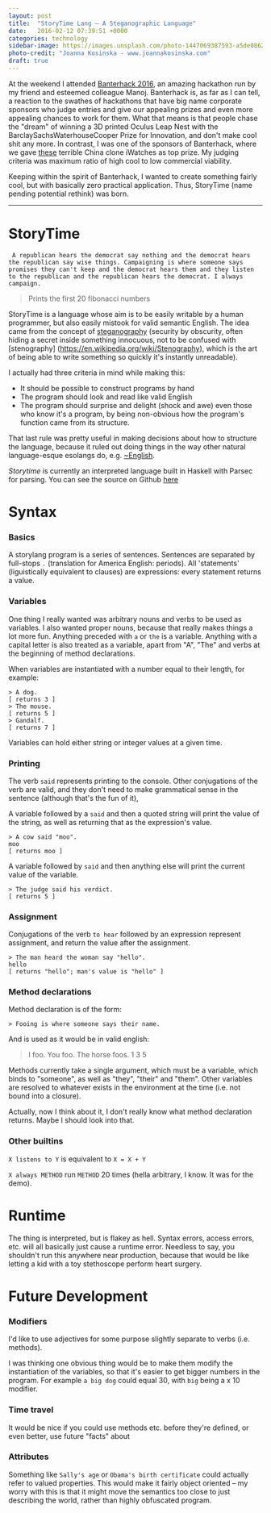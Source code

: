 ```yaml
---
layout: post
title:  "StoryTime Lang – A Steganographic Language"
date:   2016-02-12 07:39:51 +0000
categories: technology
sidebar-image: https://images.unsplash.com/photo-1447069387593-a5de0862481e?ixlib=rb-0.3.5&q=80&fm=jpg&crop=entropy&s=0dab06e522cf4cd96ee75e9801e73c8a
photo-credit: "Joanna Kosinska - www.joannakosinska.com"
draft: true
---
```



At the weekend I attended [Banterhack 2016](http://banterhack.com/), an amazing hackathon run by my friend and esteemed colleague Manoj. Banterhack is, as far as I can tell, a reaction to the swathes of hackathons that have big name corporate sponsors who judge entries and give our appealing prizes and even more appealing chances to work for them. What that means is that people chase the "dream" of winning a 3D printed Oculus Leap Nest with the BarclaySachsWaterhouseCooper Prize for Innovation, and don't make cool shit any more. In contrast, I was one of the sponsors of Banterhack, where we gave  [these](http://www.amazon.co.uk/gp/product/B00KARD0D2) terrible China clone iWatches as top prize. My judging criteria was maximum ratio of high cool to low commercial viability.

Keeping within the spirit of Banterhack, I wanted to create something fairly cool, but with basically zero practical application. Thus, StoryTime (name pending potential rethink) was born.

---

# StoryTime

     A republican hears the democrat say nothing and the democrat hears the republican say wise things. Campaigning is where someone says promises they can't keep and the democrat hears them and they listen to the republican and the republican hears the democrat. I always campaign.

>
> Prints the first 20 fibonacci numbers

StoryTime is a language whose aim is to be easily writable by a human programmer, but also easily mistook for valid semantic English. The idea came from the concept of [steganography](https://en.wikipedia.org/wiki/Steganography) (security by obscurity, often hiding a secret inside something innocuous, not to be confused with [stenography] (https://en.wikipedia.org/wiki/Stenography), which is the art of being able to write something so quickly it's instantly unreadable).

I actually had three criteria in mind while making this:

- It should be possible to construct programs by hand
- The program should look and read like valid English
- The program should surprise and delight (shock and awe) even those who know it's a program, by being non-obvious how the program's function came from its structure.

That last rule was pretty useful in making decisions about how to structure the language, because it ruled out doing things in the way other natural language-esque esolangs do, e.g. [~English](https://esolangs.org/wiki/~English).


*Storytime* is currently an interpreted language built in Haskell with Parsec for parsing.  You can see the source on Github [here](https://github.com/skellystudios/storytime-lang)

# Syntax

### Basics

A storylang program is a series of sentences. Sentences are separated by full-stops `.` (translation for America English: periods). All 'statements' (liguistically equivalent to clauses) are expressions: every statement returns a value.


### Variables

One thing I really wanted was arbitrary nouns and verbs to be used as variables. I also wanted proper nouns, because that really makes things a lot more fun. Anything preceded with `a` or `the` is a variable. Anything with a capital letter is also treated as a variable, apart from "A", "The" and verbs at the beginning of method declarations.

When variables are instantiated with a number equal to their length, for example:

    > A dog.  
    [ returns 3 ]
    > The mouse.
    [ returns 5 ]
    > Gandalf.
    [ returns 7 ]


Variables can hold either string or integer values at a given time.

### Printing

The verb `said` represents printing to the console. Other conjugations of the verb are valid, and they don't need to make grammatical sense in the sentence (although that's the fun of it),

A variable followed by a `said` and then a quoted string will print the value of the string, as well as returning that as the expression's value.

    > A cow said "moo".
    moo
    [ returns moo ]

A variable followed by `said` and then anything else will print the current value of the variable.

    > The judge said his verdict.
    [ returns 5 ]


### Assignment

Conjugations of the verb `to hear` followed by an expression represent assignment, and return the value after the assignment.

    > The man heard the woman say "hello".
    hello
    [ returns "hello"; man's value is "hello" ]


### Method declarations

Method declaration is of the form:

    > Fooing is where someone says their name.

And is used as it would be in valid english:

   > I foo. You foo. The horse foos.
   1
   3
   5

Methods currently take a single argument, which must be a variable, which binds to "someone", as well as "they", "their" and "them". Other variables are resolved to whatever exists in the environment at the time (i.e. not bound into a closure).

Actually, now I think about it, I don't really know what method declaration returns. Maybe I should look into that.

### Other builtins

`X listens to Y` is equivalent to `X = X + Y`

`X always METHOD` run `METHOD` 20 times (hella arbitrary, I know. It was for the demo).

# Runtime

The thing is interpreted, but is flakey as hell. Syntax errors, access errors, etc. will all basically just cause a runtime error. Needless to say, you shouldn't run this anywhere near production, because that would be like letting a kid with a toy stethoscope perform heart surgery.


# Future Development

### Modifiers

I'd like to use adjectives for some purpose slightly separate to verbs (i.e. methods).

I was thinking one obvious thing would be to make them modify the instantiation of the variables, so that it's easier to get bigger numbers in the program. For example `a big dog` could equal 30, with `big` being a x 10 modifier.

### Time travel

It would be nice if you could use methods etc. before they're defined, or even better, use future "facts" about

### Attributes

Something like `Sally's age` or `Obama's birth certificate` could actually refer to valued properties. This would make it fairly object oriented – my worry with this is that it might move the semantics too close to just describing the world, rather than highly obfuscated program.
